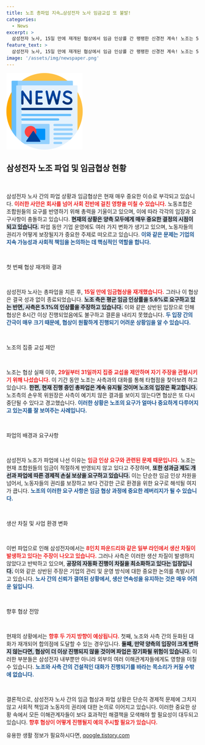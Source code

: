 ```yaml
---
title: 노조 총파업 지속…삼성전자 노사 임금교섭 또 불발!
categories:
  - News
excerpt: >
  삼성전자 노사, 15일 만에 재개된 협상에서 임금 인상률 간 팽팽한 신경전 계속! 노조는 5.6%를 요구하고, 사측은 5.1%를 제시하며 갈등이 심화되고 있다. 오는 29~31일 집중 교섭이 예정된 가운데, 총파업은 지속될 전망. 클릭하여 자세한 소식을 확인하세요!
feature_text: >
  삼성전자 노사, 15일 만에 재개된 협상에서 임금 인상률 간 팽팽한 신경전 계속! 노조는 5.6%를 요구하고, 사측은 5.1%를 제시하며 갈등이 심화되고 있다. 오는 29~31일 집중 교섭이 예정된 가운데, 총파업은 지속될 전망. 클릭하여 자세한 소식을 확인하세요!
image: '/assets/img/newspaper.png'
---
```


<p><img src="/assets/img/newspaper.png" alt="kimp 속보" /></p>

<h2 data-ke-size="size26">삼성전자 노조 파업 및 임금협상 현황</h2>

<p data-ke-size="size16">&nbsp;</p>

<p data-ke-size="size16">삼성전자 노사 간의 파업 상황과 임금협상은 현재 매우 중요한 이슈로 부각되고 있습니다. <b><span style="color: #ee2323;">이러한 사안은 회사를 넘어 사회 전반에 걸친 영향을 미칠 수 있습니다.</span></b> 노동조합은 조합원들의 요구를 반영하기 위해 총력을 기울이고 있으며, 이에 따라 각각의 입장과 요구사항이 충돌하고 있습니다. <b><span style="background-color: #21538527;">현재의 상황은 양측 모두에게 매우 중요한 결정의 시점이 되고 있습니다.</span></b> 파업 동안 기업 운영에도 여러 가지 변화가 생기고 있으며, 노동자들의 권리가 어떻게 보장될지가 중요한 주제로 떠오르고 있습니다. <b><span style="color: #1a5490;">이와 같은 문제는 기업의 지속 가능성과 사회적 책임을 논의하는 데 핵심적인 역할을 합니다.</span></b></p>

<p data-ke-size="size16">&nbsp;</p>

<p>첫 번째 협상 재개와 결과</p>

<p data-ke-size="size16">&nbsp;</p>

<p data-ke-size="size16">삼성전자 노사는 총파업을 치른 후, <b><span style="color: #ee2323;">15일 만에 임금협상을 재개했습니다.</span></b> 그러나 이 협상은 결국 성과 없이 종료되었습니다. <b><span style="background-color: #21538527;">노조 측은 평균 임금 인상률을 5.6%로 요구하고 있는 반면, 사측은 5.1%의 인상률을 주장하고 있습니다.</span></b> 이와 같은 상반된 입장으로 인해 협상은 8시간 이상 진행되었음에도 불구하고 결론을 내리지 못했습니다. <b><span style="color: #1a5490;">두 입장 간의 간극이 매우 크기 때문에, 협상이 원활하게 진행되기 어려운 상황임을 알 수 있습니다.</span></b></p>

<p data-ke-size="size16">&nbsp;</p>

<p>노조의 집중 교섭 제안</p>

<p data-ke-size="size16">&nbsp;</p>

<p data-ke-size="size16">노조는 협상 실패 이후, <b><span style="color: #ee2323;">29일부터 31일까지 집중 교섭을 제안하며 자기 주장을 관철시키기 위해 나섰습니다.</span></b> 이 기간 동안 노조는 사측과의 대화를 통해 타협점을 찾아보려 하고 있습니다. <b><span style="background-color: #21538527;">한편, 현재 진행 중인 총파업은 계속 유지될 것이며 노조의 입장은 확고합니다.</span></b> 노조측의 손우목 위원장은 사측이 예기치 않은 결과를 보이지 않는다면 협상은 또 다시 중단될 수 있다고 경고했습니다. <b><span style="color: #1a5490;">이러한 상황은 노조의 요구가 얼마나 중요하게 다루어지고 있는지를 잘 보여주는 사례입니다.</span></b></p>

<p data-ke-size="size16">&nbsp;</p>

<p>파업의 배경과 요구사항</p>

<p data-ke-size="size16">&nbsp;</p>

<p data-ke-size="size16">삼성전자 노조가 파업에 나선 이유는 <b><span style="color: #ee2323;">임금 인상 요구와 관련된 문제 때문입니다.</span></b> 노조는 현재 조합원들의 임금이 적절하게 반영되지 않고 있다고 주장하며, <b><span style="background-color: #21538527;">또한 성과금 제도 개선과 파업에 따른 경제적 손실 보상을 요구하고 있습니다.</span></b> 이는 단순한 임금 인상 차원을 넘어서, 노동자들의 권리를 보장하고 보다 건강한 근로 환경을 위한 요구로 해석될 여지가 큽니다. <b><span style="color: #1a5490;">노조의 이러한 요구 사항은 임금 협상 과정에 중요한 레버리지가 될 수 있습니다.</span></b></p>

<p data-ke-size="size16">&nbsp;</p>

<p>생산 차질 및 사업 환경 변화</p>

<p data-ke-size="size16">&nbsp;</p>

<p data-ke-size="size16">이번 파업으로 인해 삼성전자에서는 <b><span style="color: #ee2323;">8인치 파운드리와 같은 일부 라인에서 생산 차질이 발생하고 있다는 주장이 나오고 있습니다.</span></b> 그러나 사측은 이러한 생산 차질이 발생하지 않았다고 반박하고 있으며, <b><span style="background-color: #21538527;">공장의 자동화 진행이 차질을 최소화하고 있다는 입장입니다.</span></b> 이와 같은 상반된 주장은 기업의 관리 및 운영 방식에 대한 중요한 논의를 촉발시키고 있습니다. <b><span style="color: #1a5490;">노사 간의 신뢰가 결여된 상황에서, 생산 연속성을 유지하는 것은 매우 어려운 일입니다.</span></b></p>

<p data-ke-size="size16">&nbsp;</p>

<p>향후 협상 전망</p>

<p data-ke-size="size16">&nbsp;</p>

<p data-ke-size="size16">현재의 상황에서는 <b><span style="color: #ee2323;">향후 두 가지 방향이 예상됩니다.</span></b> 첫째, 노조와 사측 간의 둔화된 대화가 재개되어 합의점에 도달할 수 있는 경우입니다. <b><span style="background-color: #21538527;">둘째, 만약 양측의 입장이 크게 변하지 않는다면, 협상이 더 이상 진행되지 않을 것이며 파업은 장기화될 위험이 있습니다.</span></b> 이러한 부분들은 삼성전자 내부뿐만 아니라 외부의 여러 이해관계자들에게도 영향을 미칠 수 있습니다. <b><span style="color: #1a5490;">노조와 사측 간의 건설적인 대화가 진행되기를 바라는 목소리가 커질 수밖에 없습니다.</span></b></p>

<p data-ke-size="size16">&nbsp;</p>

<p>결론적으로, 삼성전자 노사 간의 임금 협상과 파업 상황은 단순히 경제적 문제에 그치지 않고 사회적 책임과 노동자의 권리에 대한 논의로 이어지고 있습니다. 이러한 중요한 상황 속에서 모든 이해관계자들이 보다 효과적인 해결책을 모색해야 할 필요성이 대두되고 있습니다. <b><span style="color: #ee2323;">향후 협상이 어떻게 진행될지 예의 주시할 필요가 있습니다.</span></b></p>
유용한 생활 정보가 필요하시다면, <a href="https://qoogle.tistory.com" rel="dofollow">qoogle.tistory.com</a>


